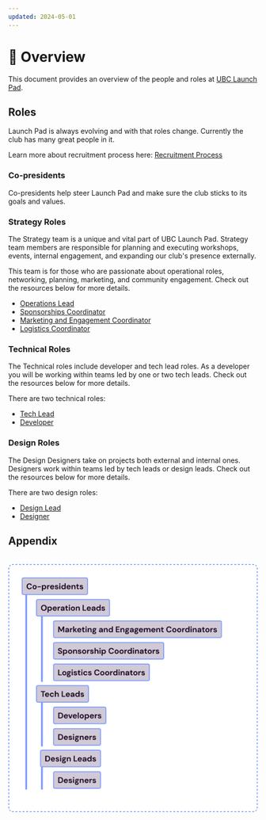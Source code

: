 ```yaml
---
updated: 2024-05-01
---
```


# 📍 Overview

This document provides an overview of the people and roles at [UBC Launch Pad](https://ubclaunchpad.com).

## Roles

Launch Pad is always evolving and with that roles change. Currently the club has many great people in it.

Learn more about recruitment process here: [Recruitment Process](./recruitment-process.md)

### Co-presidents

Co-presidents help steer Launch Pad and make sure the club sticks to its goals and values.

### Strategy Roles

The Strategy team is a unique and vital part of UBC Launch Pad. Strategy team members are responsible for planning and executing workshops, events, internal engagement, and expanding our club's presence externally.

This team is for those who are passionate about operational roles, networking, planning, marketing, and community engagement. Check out the resources below for more details.

- [Operations Lead](./operations-lead.md)
- [Sponsorships Coordinator](./sponsorships-coordinator.md)
- [Marketing and Engagement Coordinator](./engagement-coordinator)
- [Logistics Coordinator](./logistics-coordinator)

### Technical Roles

The Technical roles include developer and tech lead roles. As a developer you will be working within teams led by one or two tech leads. Check out the resources below for more details.

There are two technical roles:

- [Tech Lead](./tech-lead.md)
- [Developer](./developer.md)

### Design Roles

The Design Designers take on projects both external and internal ones. Designers work within teams led by tech leads or design leads. Check out the resources below for more details.

There are two design roles:

- [Design Lead](./design-lead.md)
- [Designer](./designer.md)

## Appendix

<br>

<div style="text-align:center">
    <img src="../img/hierarchy.png" alt="Hierarchy" />
</div>
